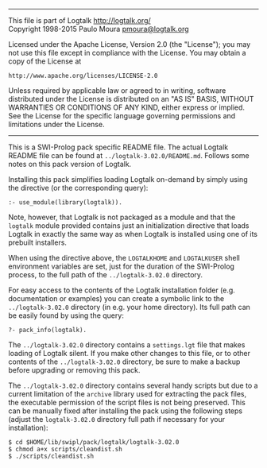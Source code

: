 ________________________________________________________________________

This file is part of Logtalk <http://logtalk.org/>  
Copyright 1998-2015 Paulo Moura <pmoura@logtalk.org>

Licensed under the Apache License, Version 2.0 (the "License");
you may not use this file except in compliance with the License.
You may obtain a copy of the License at

    http://www.apache.org/licenses/LICENSE-2.0

Unless required by applicable law or agreed to in writing, software
distributed under the License is distributed on an "AS IS" BASIS,
WITHOUT WARRANTIES OR CONDITIONS OF ANY KIND, either express or implied.
See the License for the specific language governing permissions and
limitations under the License.
________________________________________________________________________


This is a SWI-Prolog pack specific README file. The actual Logtalk
README file can be found at `../logtalk-3.02.0/README.md`. Follows
some notes on this pack version of Logtalk.

Installing this pack simplifies loading Logtalk on-demand by simply
using the directive (or the corresponding query):

	:- use_module(library(logtalk)).

Note, however, that Logtalk is not packaged as a module and that the
`logtalk` module provided contains just an initialization directive
that loads Logtalk in exactly the same way as when Logtalk is installed
using one of its prebuilt installers.

When using the directive above, the `LOGTALKHOME` and `LOGTALKUSER`
shell environment variables are set, just for the duration of the
SWI-Prolog process, to the full path of the `../logtalk-3.02.0`
directory.

For easy access to the contents of the Logtalk installation folder
(e.g. documentation or examples) you can create a symbolic link to the
`../logtalk-3.02.0` directory (in e.g. your home directory). Its full
path can be easily found by using the query:

	?- pack_info(logtalk).

The `../logtalk-3.02.0` directory contains a `settings.lgt` file that
makes loading of Logtalk silent. If you make other changes to this file,
or to other contents of the `../logtalk-3.02.0` directory, be sure to
make a backup before upgrading or removing this pack.

The `../logtalk-3.02.0` directory contains several handy scripts but due
to a current limitation of the `archive` library used for extracting the
pack files, the executable permission of the script files is not being
preserved. This can be manually fixed after installing the pack using
the following steps (adjust the `logtalk-3.02.0` directory full path if
necessary for your installation):

	$ cd $HOME/lib/swipl/pack/logtalk/logtalk-3.02.0
	$ chmod a+x scripts/cleandist.sh
	$ ./scripts/cleandist.sh
